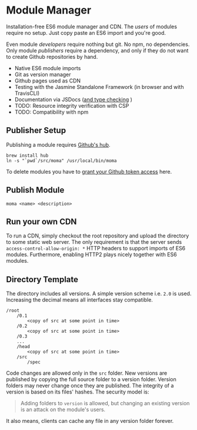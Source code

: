 # Module Manager
Installation-free ES6 module manager and CDN. The *users* of modules require no setup. Just copy paste an ES6 import and you're good. 

Even module *developers* require nothing but git. No npm, no dependencies. Only module *publishers* require a dependency, and only if they do not want to create Github repositories by hand. 

- Native ES6 module imports
- Git as version manager
- Github pages used as CDN
- Testing with the Jasmine Standalone Framework (in browser and with TravisCLI)
- Documentation via JSDocs ([and type checking](https://medium.com/@trukrs/type-safe-javascript-with-jsdoc-7a2a63209b76) )
- TODO: Resource integrity verification with CSP
- TODO: Compatibility with npm


## Publisher Setup
Publishing a module requires [Github's hub](https://hub.github.com/).  

```
brew install hub
ln -s "`pwd`/src/moma" /usr/local/bin/moma
```

To delete modules you have to [grant your Github token access](https://github.com/settings/tokens) here.

## Publish Module
```
moma <name> <description>
```

## Run your own CDN
To run a CDN, simply checkout the root repository and upload the directory to some static web server.
The only requirement is that the server sends `access-control-allow-origin: *` HTTP headers to support imports of ES6 modules. Furthermore, enabling HTTP2 plays nicely together with ES6 modules.


## Directory Template
The directory includes all versions. A simple version scheme i.e. `2.0` is used. Increasing the decimal means all interfaces stay compatible.

```
/root
	/0.1
		<copy of src at some point in time>
	/0.2
		<copy of src at some point in time>
	/0.3
	...
	/head
		<copy of src at some point in time>
	/src
		/spec
```

Code changes are allowed only in the `src` folder. New versions are published by copying the full source folder to a version folder. Version folders may never change once they are published. The integrity of a version is based on its files' hashes.
The security model is: 
> Adding folders to `version` is allowed, but changing an existing version is an attack on the module's users.

It also means, clients can cache any file in any version folder forever.